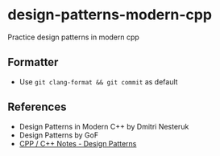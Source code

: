 # design-patterns-modern-cpp
Practice design patterns in modern cpp

## Formatter
- Use `git clang-format && git commit` as default

## References
- Design Patterns in Modern C++ by Dmitri Nesteruk
- Design Patterns by GoF
- [CPP / C++ Notes - Design Patterns](https://caiorss.github.io/C-Cpp-Notes/cpp-design-patterns.html#org1da29a3)